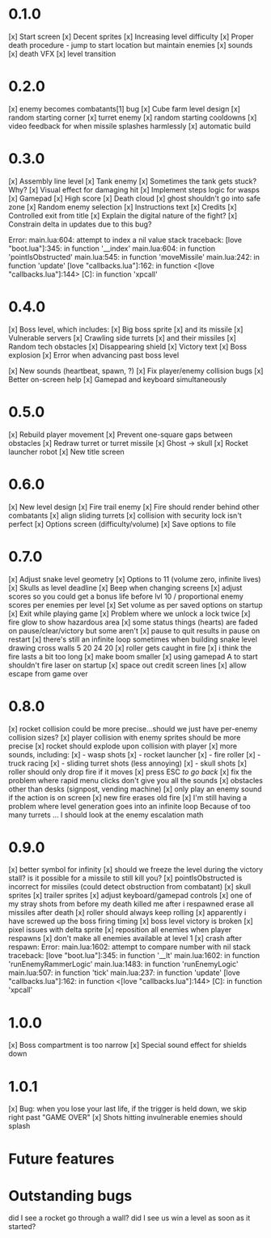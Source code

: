 # 0.1.0

[x] Start screen
[x] Decent sprites
[x] Increasing level difficulty
[x] Proper death procedure - jump to start location but maintain enemies
[x] sounds
[x] death VFX
[x] level transition

# 0.2.0

[x] enemy becomes combatants[1] bug
[x] Cube farm level design
[x] random starting corner
[x] turret enemy
[x] random starting cooldowns
[x] video feedback for when missile splashes harmlessly
[x] automatic build

# 0.3.0

[x] Assembly line level
[x] Tank enemy
[x] Sometimes the tank gets stuck? Why?
[x] Visual effect for damaging hit
[x] Implement steps logic for wasps
[x] Gamepad
[x] High score
[x] Death cloud
[x] ghost shouldn't go into safe zone
[x] Random enemy selection
[x] Instructions text
[x] Credits
[x] Controlled exit from title
[x] Explain the digital nature of the fight?
[x] Constrain delta in updates due to this bug?

Error: main.lua:604: attempt to index a nil value
stack traceback:
	[love "boot.lua"]:345: in function '__index'
	main.lua:604: in function 'pointIsObstructed'
	main.lua:545: in function 'moveMissile'
	main.lua:242: in function 'update'
	[love "callbacks.lua"]:162: in function <[love "callbacks.lua"]:144>
	[C]: in function 'xpcall'

# 0.4.0

[x] Boss level, which includes:
[x] Big boss sprite
[x] and its missile
[x] Vulnerable servers
[x] Crawling side turrets
[x] and their missiles
[x] Random tech obstacles
[x] Disappearing shield
[x] Victory text
[x] Boss explosion
[x] Error when advancing past boss level

[x] New sounds (heartbeat, spawn, ?)
[x] Fix player/enemy collision bugs
[x] Better on-screen help
[x] Gamepad and keyboard simultaneously

# 0.5.0

[x] Rebuild player movement
[x] Prevent one-square gaps between obstacles
[x] Redraw turret or turret missile
[x] Ghost -> skull
[x] Rocket launcher robot
[x] New title screen

# 0.6.0

[x] New level design
[x] Fire trail enemy
[x] Fire should render behind other combatants
[x] align sliding turrets
[x] collision with security lock isn't perfect
[x] Options screen (difficulty/volume)
[x] Save options to file

# 0.7.0

[x] Adjust snake level geometry
[x] Options to 11 (volume zero, infinite lives)
[x] Skulls as level deadline
[x] Beep when changing screens
[x] adjust scores so you could get a bonus life before lvl 10 / proportional enemy scores per enemies per level
[x] Set volume as per saved options on startup
[x] Exit while playing game
[x] Problem where we unlock a lock twice
[x] fire glow to show hazardous area
[x] some status things (hearts) are faded on pause/clear/victory but some aren't
[x] pause to quit results in pause on restart
[x] there's still an infinite loop sometimes when building snake level
	drawing cross walls	5	20	24	20
[x] roller gets caught in fire
[x] i think the fire lasts a bit too long
[x] make boom smaller
[x] using gamepad A to start shouldn't fire laser on startup
[x] space out credit screen lines
[x] allow escape from game over

# 0.8.0

[x] rocket collision could be more precise...should we just have per-enemy collision sizes?
[x] player collision with enemy sprites should be more precise
[x] rocket should explode upon collision with player
[x] more sounds, including:
[x] - wasp shots
[x] - rocket launcher
[x] - fire roller
[x] - truck racing
[x] - sliding turret shots (less annoying)
[x] - skull shots
[x] roller should only drop fire if it moves
[x] press ESC *to go back*
[x] fix the problem where rapid menu clicks don't give you all the sounds
[x] obstacles other than desks (signpost, vending machine)
[x] only play an enemy sound if the action is on screen
[x] new fire erases old fire
[x] I'm still having a problem where level generation goes into an infinite loop
	Because of too many turrets ... I should look at the enemy escalation math

# 0.9.0

[x] better symbol for infinity
[x] should we freeze the level during the victory stall? is it possible for a missile to still kill you?
[x] pointIsObstructed is incorrect for missiles (could detect obstruction from combatant)
[x] skull sprites
[x] trailer sprites
[x] adjust keyboard/gamepad controls
[x] one of my stray shots from before my death killed me after i respawned
    erase all missiles after death
[x] roller should always keep rolling
[x] apparently i have screwed up the boss firing timing
[x] boss level victory is broken
[x] pixel issues with delta sprite
[x] reposition all enemies when player respawns
[x] don't make all enemies available at level 1
[x] crash after respawn:
	Error: main.lua:1602: attempt to compare number with nil
	stack traceback:
		[love "boot.lua"]:345: in function '__lt'
		main.lua:1602: in function 'runEnemyRammerLogic'
		main.lua:1483: in function 'runEnemyLogic'
		main.lua:507: in function 'tick'
		main.lua:237: in function 'update'
		[love "callbacks.lua"]:162: in function <[love "callbacks.lua"]:144>
		[C]: in function 'xpcall'

# 1.0.0

[x] Boss compartment is too narrow
[x] Special sound effect for shields down

# 1.0.1

[x] Bug: when you lose your last life, if the trigger is held down, we skip right past "GAME OVER"
[x] Shots hitting invulnerable enemies should splash

# Future features



# Outstanding bugs

did I see a rocket go through a wall?
did I see us win a level as soon as it started?

